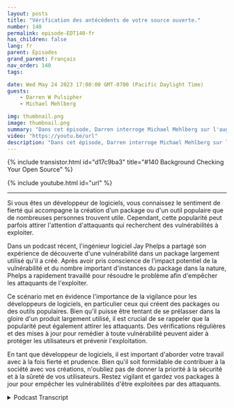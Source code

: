 ```yaml
---
layout: posts
title: "Vérification des antécédents de votre source ouverte."
number: 140
permalink: episode-EDT140-fr
has_children: false
lang: fr
parent: Épisodes
grand_parent: Français
nav_order: 140
tags:

date: Wed May 24 2023 17:00:00 GMT-0700 (Pacific Daylight Time)
guests:
    - Darren W Pulsipher
    - Michael Mehlberg

img: thumbnail.png
image: thumbnail.png
summary: "Dans cet épisode, Darren interroge Michael Mehlberg sur l'augmentation de la confiance dans les logiciels open source grâce à la vérification des antécédents des communautés open source."
video: "https://youtu.be/url"
description: "Dans cet épisode, Darren interroge Michael Mehlberg sur l'augmentation de la confiance dans les logiciels open source grâce à la vérification des antécédents des communautés open source."
---
```


<div>
{% include transistor.html id="d17c9ba3" title="#140 Background Checking Your Open Source" %}

{% include youtube.html id="url" %}
</div>

---

Si vous êtes un développeur de logiciels, vous connaissez le sentiment de fierté qui accompagne la création d'un package ou d'un outil populaire que de nombreuses personnes trouvent utile. Cependant, cette popularité peut parfois attirer l'attention d'attaquants qui recherchent des vulnérabilités à exploiter.

Dans un podcast récent, l'ingénieur logiciel Jay Phelps a partagé son expérience de découverte d'une vulnérabilité dans un package largement utilisé qu'il a créé. Après avoir pris conscience de l'impact potentiel de la vulnérabilité et du nombre important d'instances du package dans la nature, Phelps a rapidement travaillé pour résoudre le problème afin d'empêcher les attaquants de l'exploiter.

Ce scénario met en évidence l'importance de la vigilance pour les développeurs de logiciels, en particulier ceux qui créent des packages ou des outils populaires. Bien qu'il puisse être tentant de se prélasser dans la gloire d'un produit largement utilisé, il est crucial de se rappeler que la popularité peut également attirer les attaquants. Des vérifications régulières et des mises à jour pour remédier à toute vulnérabilité peuvent aider à protéger les utilisateurs et prévenir l'exploitation.

En tant que développeur de logiciels, il est important d'aborder votre travail avec à la fois fierté et prudence. Bien qu'il soit formidable de contribuer à la société avec vos créations, n'oubliez pas de donner la priorité à la sécurité et à la sûreté de vos utilisateurs. Restez vigilant et gardez vos packages à jour pour empêcher les vulnérabilités d'être exploitées par des attaquants.



<details>
<summary> Podcast Transcript </summary>

<p></p>

</details>
